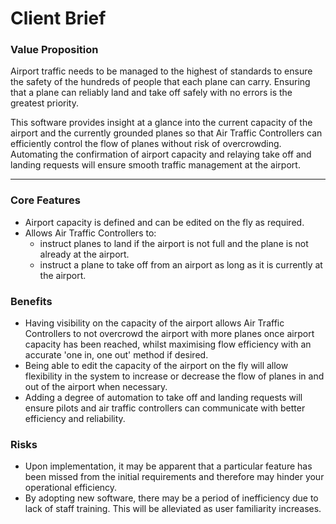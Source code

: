 # Client Brief

### Value Proposition
Airport traffic needs to be managed to the highest of standards to ensure the safety of the hundreds of people that each plane can carry. Ensuring that a plane can reliably land and take off safely with no errors is the greatest priority.

This software provides insight at a glance into the current capacity of the airport and the currently grounded planes so that Air Traffic Controllers can efficiently control the flow of planes without risk of overcrowding. Automating the confirmation of airport capacity and relaying take off and landing requests will ensure smooth traffic management at the airport.

---
### Core Features
- Airport capacity is defined and can be edited on the fly as required.
- Allows Air Traffic Controllers to:
  - instruct planes to land if the airport is not full and the plane is not already at the airport.
  - instruct a plane to take off from an airport as long as it is currently at the airport.

### Benefits
- Having visibility on the capacity of the airport allows Air Traffic Controllers to not overcrowd the airport with more planes once airport capacity has been reached, whilst maximising flow efficiency with an accurate 'one in, one out' method if desired.
- Being able to edit the capacity of the airport on the fly will allow flexibility in the system to increase or decrease the flow of planes in and out of the airport when necessary.
- Adding a degree of automation to take off and landing requests will ensure pilots and air traffic controllers can communicate with better efficiency and reliability.

### Risks
- Upon implementation, it may be apparent that a particular feature has been missed from the initial requirements and therefore may hinder your operational efficiency.
- By adopting new software, there may be a period of inefficiency due to lack of staff training. This will be alleviated as user familiarity increases.
